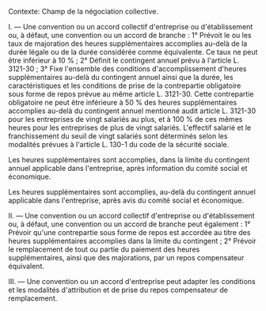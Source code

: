 Contexte: Champ de la négociation collective.

I. — Une convention ou un accord collectif d'entreprise ou d'établissement ou, à défaut, une convention ou un accord de branche : 1° Prévoit le ou les taux de majoration des heures supplémentaires accomplies au-delà de la durée légale ou de la durée considérée comme équivalente. Ce taux ne peut être inférieur à 10 % ; 2° Définit le contingent annuel prévu à l'article L. 3121-30 ; 3° Fixe l'ensemble des conditions d'accomplissement d'heures supplémentaires au-delà du contingent annuel ainsi que la durée, les caractéristiques et les conditions de prise de la contrepartie obligatoire sous forme de repos prévue au même article L. 3121-30. Cette contrepartie obligatoire ne peut être inférieure à 50 % des heures supplémentaires accomplies au-delà du contingent annuel mentionné audit article L. 3121-30 pour les entreprises de vingt salariés au plus, et à 100 % de ces mêmes heures pour les entreprises de plus de vingt salariés. L'effectif salarié et le franchissement du seuil de vingt salariés sont déterminés selon les modalités prévues à l'article L. 130-1 du code de la sécurité sociale.

Les heures supplémentaires sont accomplies, dans la limite du contingent annuel applicable dans l'entreprise, après information du comité social et économique.

Les heures supplémentaires sont accomplies, au-delà du contingent annuel applicable dans l'entreprise, après avis du comité social et économique.

II. — Une convention ou un accord collectif d'entreprise ou d'établissement ou, à défaut, une convention ou un accord de branche peut également : 1° Prévoir qu'une contrepartie sous forme de repos est accordée au titre des heures supplémentaires accomplies dans la limite du contingent ; 2° Prévoir le remplacement de tout ou partie du paiement des heures supplémentaires, ainsi que des majorations, par un repos compensateur équivalent.

III. — Une convention ou un accord d'entreprise peut adapter les conditions et les modalités d'attribution et de prise du repos compensateur de remplacement.